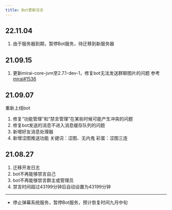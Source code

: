 ```yaml
---
title: Bot更新日志
---
```


## 22.11.04

1. 由于服务器到期，暂停Bot服务，待迁移到新服务器

## 21.09.15

1.  更新mirai-core-jvm至2.7.1-dev-1，修复bot无法发送群聊图片的问题 参考[mirai#1536](https://github.com/mamoe/mirai/issues/1536)

## 21.09.07

重新上线bot

1.  修复“功能管理”和“禁言管理”在某些时候可能产生冲突的问题
2.  修复bot发送的消息不进入消息缓存队列的问题
3.  新增好友消息处理器
4.  新增涩图推送功能 关键词：涩图、无内鬼 彩蛋：涩图三连

## 21.08.27

1.  迁移开发日志
2.  bot不再能够禁言自己
3.  bot不再能够禁言群主或管理员
4.  禁言时间超过43199分钟后自动设置为43199分钟

---

- 停止弹幕系统服务，暂停Bot服务，预计恢复时间九月中旬